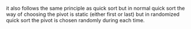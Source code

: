 it also follows the same principle as quick sort but in normal quick sort the way of choosing the pivot is static (either first or last)
but in randomized quick sort the pivot is chosen randomly during each time.
